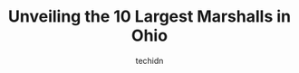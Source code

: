 ---
layout: ampstory
image: https://i0.wp.com/www.depkes.org/wp-content/uploads/2023/06/marshalls-0-in-ohio-1685967822.jpeg?resize=640,853
author: techidn
featured: false
description: Discover the impressive array of Marshalls options in Ohio, where you can find 10 of the largest Marshalls establishments in the area. From renowned classics to hidden gems, Ohio offers a di
title: Unveiling the 10 Largest Marshalls in Ohio
cover:
   title: Unveiling the 10 Largest Marshalls in Ohio
   subtitle: Rickpate
   background: https://www.depkes.org/wp-content/uploads/2023/06/marshalls-0-in-ohio-1685967822.jpeg

pages: 
 - layout: thirds
   top: <h1>#1 Marshalls</h1>
   bottom: "<p>Outfit I put together looking thru racks. And the total was under 55$. Love this place. Visit them on the regular. Cant wait to go back!</p>"
   background: https://www.depkes.org/wp-content/uploads/2023/06/marshalls-1-in-ohio-1685967822.jpeg
   backgroundblur: true
 - layout: thirds
   top: <h1>#2 Marshalls</h1>
   bottom: "<p>3485 Steelyard Dr, Cleveland, OH 44109, United States</p>"
   background: https://www.depkes.org/wp-content/uploads/2023/06/marshalls-2-in-ohio-1685967823.jpeg
   cta:
      link: https://www.depkes.org/blog/unveiling-the-10-largest-marshalls-in-ohio/
      text: Unveiling the 10 Largest Marshalls in Ohio
 - layout: thirds
   top: <h1>#3 Marshalls</h1>
   bottom: "<p>1516 Golden Gate Plaza, Mayfield Heights, OH 44124, United States</p>"
   background: https://www.depkes.org/wp-content/uploads/2023/06/marshalls-3-in-ohio-1685967823.jpeg
   cta:
      link: https://www.depkes.org/blog/unveiling-the-10-largest-marshalls-in-ohio/
      text: Unveiling the 10 Largest Marshalls in Ohio
 - layout: thirds
   top: <h1>#4 Marshalls</h1>
   bottom: "<p>6565 Strip Ave NW, North Canton, OH 44720, United States</p>"
   background: https://images.unsplash.com/photo-1527067829737-402993088e6b?ixlib=rb-4.0.3&ixid=MnwxMjA3fDB8MHxwaG90by1wYWdlfHx8fGVufDB8fHx8&auto=format&fit=crop&w=640&h=853&q=80
   cta:
      link: https://www.depkes.org/blog/unveiling-the-10-largest-marshalls-in-ohio/
      text: Unveiling the 10 Largest Marshalls in Ohio
 - layout: thirds
   top: <h1>#5 Marshalls</h1>
   bottom: "<p>20940 Westgate Mall Dr, Fairview Park, OH 44126, United States</p>"
   background: https://plus.unsplash.com/premium_photo-1664640458616-3c74f8cb4589?ixlib=rb-4.0.3&ixid=MnwxMjA3fDB8MHxwaG90by1wYWdlfHx8fGVufDB8fHx8&auto=format&fit=crop&w=640&h=853&q=80
   cta:
      link: https://www.depkes.org/blog/unveiling-the-10-largest-marshalls-in-ohio/
      text: Unveiling the 10 Largest Marshalls in Ohio
 - layout: thirds
   top: <h1>#6 Marshalls</h1>
   bottom: "<p>4063 Richmond Rd, Warrensville Heights, OH 44122, United States</p>"
   background: https://images.unsplash.com/photo-1488554378835-f7acf46e6c98?ixlib=rb-4.0.3&ixid=MnwxMjA3fDB8MHxwaG90by1wYWdlfHx8fGVufDB8fHx8&auto=format&fit=crop&w=640&h=853&q=80
   cta:
      link: https://www.depkes.org/blog/unveiling-the-10-largest-marshalls-in-ohio/
      text: Unveiling the 10 Largest Marshalls in Ohio
 - layout: thirds
   top: <h1>#7 Marshalls</h1>
   bottom: "<p>805 Bethel Rd, Columbus, OH 43214, United States</p>"
   background: https://images.unsplash.com/photo-1564951434112-64d74cc2a2d7?ixlib=rb-4.0.3&ixid=MnwxMjA3fDB8MHxwaG90by1wYWdlfHx8fGVufDB8fHx8&auto=format&fit=crop&w=640&h=853&q=80
   cta:
      link: https://www.depkes.org/blog/unveiling-the-10-largest-marshalls-in-ohio/
      text: Unveiling the 10 Largest Marshalls in Ohio
 - layout: thirds
   middle: Continue reading...
   background: https://images.unsplash.com/photo-1552083974-186346191183?ixlib=rb-4.0.3&ixid=MnwxMjA3fDB8MHxwaG90by1wYWdlfHx8fGVufDB8fHx8&auto=format&fit=crop&w=640&h=853&q=80
   cta:
      link: https://www.depkes.org/blog/unveiling-the-10-largest-marshalls-in-ohio/
      text: Unveiling the 10 Largest Marshalls in Ohio
      
---